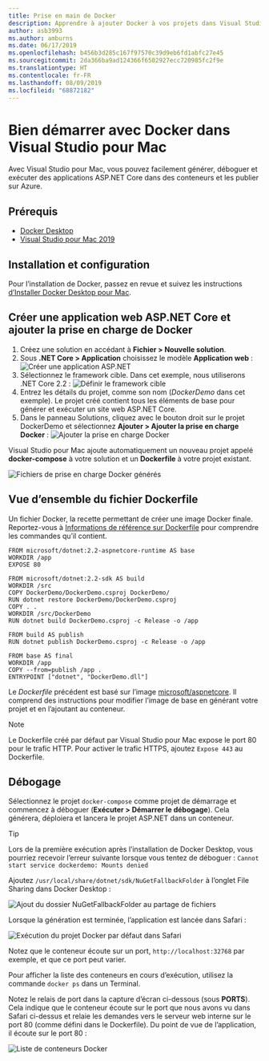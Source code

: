 ```yaml
---
title: Prise en main de Docker
description: Apprendre à ajouter Docker à vos projets dans Visual Studio pour Mac
author: asb3993
ms.author: amburns
ms.date: 06/17/2019
ms.openlocfilehash: b456b3d285c167f97570c39d9eb6fd1abfc27e45
ms.sourcegitcommit: 2da366ba9ad124366f6502927ecc720985fc2f9e
ms.translationtype: HT
ms.contentlocale: fr-FR
ms.lasthandoff: 08/09/2019
ms.locfileid: "68872182"
---
```

# <a name="get-started-with-docker-in-visual-studio-for-mac"></a>Bien démarrer avec Docker dans Visual Studio pour Mac

Avec Visual Studio pour Mac, vous pouvez facilement générer, déboguer et exécuter des applications ASP.NET Core dans des conteneurs et les publier sur Azure.

## <a name="prerequisites"></a>Prérequis

* [Docker Desktop](https://hub.docker.com/editions/community/docker-ce-desktop-mac)
* [Visual Studio pour Mac 2019](https://visualstudio.microsoft.com/vs/mac)

## <a name="installation-and-setup"></a>Installation et configuration

Pour l’installation de Docker, passez en revue et suivez les instructions [d’Installer Docker Desktop pour Mac](https://docs.docker.com/docker-for-mac/install/).

## <a name="creating-an-aspnet-core-web-application-and-adding-docker-support"></a>Créer une application web ASP.NET Core et ajouter la prise en charge de Docker

1. Créez une solution en accédant à **Fichier > Nouvelle solution**.
1. Sous **.NET Core > Application** choisissez le modèle **Application web** : ![Créer une application ASP.NET](media/docker-quickstart-1.png)
1. Sélectionnez le framework cible. Dans cet exemple, nous utiliserons .NET Core 2.2 : ![Définir le framework cible](media/docker-quickstart-2.png)
1. Entrez les détails du projet, comme son nom (_DockerDemo_ dans cet exemple). Le projet créé contient tous les éléments de base pour générer et exécuter un site web ASP.NET Core.
1. Dans le panneau Solutions, cliquez avec le bouton droit sur le projet DockerDemo et sélectionnez **Ajouter > Ajouter la prise en charge Docker** : ![Ajouter la prise en charge Docker](media/docker-quickstart-3.png)

Visual Studio pour Mac ajoute automatiquement un nouveau projet appelé **docker-compose** à votre solution et un **Dockerfile** à votre projet existant.

![Fichiers de prise en charge Docker générés](media/docker-quickstart-4.png)

## <a name="dockerfile-overview"></a>Vue d’ensemble du fichier Dockerfile

Un fichier Docker, la recette permettant de créer une image Docker finale. Reportez-vous à [Informations de référence sur Dockerfile](https://docs.docker.com/engine/reference/builder/) pour comprendre les commandes qu’il contient.

```
FROM microsoft/dotnet:2.2-aspnetcore-runtime AS base
WORKDIR /app
EXPOSE 80

FROM microsoft/dotnet:2.2-sdk AS build
WORKDIR /src
COPY DockerDemo/DockerDemo.csproj DockerDemo/
RUN dotnet restore DockerDemo/DockerDemo.csproj
COPY . .
WORKDIR /src/DockerDemo
RUN dotnet build DockerDemo.csproj -c Release -o /app

FROM build AS publish
RUN dotnet publish DockerDemo.csproj -c Release -o /app

FROM base AS final
WORKDIR /app
COPY --from=publish /app .
ENTRYPOINT ["dotnet", "DockerDemo.dll"]
```

Le *Dockerfile* précédent est basé sur l’image [microsoft/aspnetcore](https://hub.docker.com/r/microsoft/aspnetcore/). Il comprend des instructions pour modifier l’image de base en générant votre projet et en l’ajoutant au conteneur.

> [!NOTE]
> Le Dockerfile créé par défaut par Visual Studio pour Mac expose le port 80 pour le trafic HTTP. Pour activer le trafic HTTPS, ajoutez `Expose 443` au Dockerfile.

## <a name="debugging"></a>Débogage

Sélectionnez le projet `docker-compose` comme projet de démarrage et commencez à déboguer (**Exécuter > Démarrer le débogage**). Cela générera, déploiera et lancera le projet ASP.NET dans un conteneur.

> [!TIP]
> Lors de la première exécution après l’installation de Docker Desktop, vous pourriez recevoir l’erreur suivante lorsque vous tentez de déboguer : `Cannot start service dockerdemo: Mounts denied`
>
> Ajoutez `/usr/local/share/dotnet/sdk/NuGetFallbackFolder` à l’onglet File Sharing dans Docker Desktop :
>
> ![Ajout du dossier NuGetFallbackFolder au partage de fichiers](media/docker-quickstart-5.png)

Lorsque la génération est terminée, l’application est lancée dans Safari :

![Exécution du projet Docker par défaut dans Safari](media/docker-quickstart-6.png)

Notez que le conteneur écoute sur un port, `http://localhost:32768` par exemple, et que ce port peut varier.

Pour afficher la liste des conteneurs en cours d’exécution, utilisez la commande `docker ps` dans un Terminal.

Notez le relais de port dans la capture d’écran ci-dessous (sous **PORTS**). Cela indique que le conteneur écoute sur le port que nous avons vu dans Safari ci-dessus et relaie les demandes vers le serveur web interne sur le port 80 (comme défini dans le Dockerfile). Du point de vue de l’application, il écoute sur le port 80 :

![Liste de conteneurs Docker](media/docker-quickstart-7.png)
